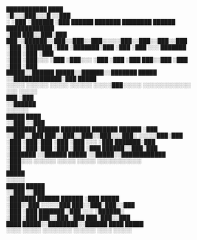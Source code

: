  ███████████      ████                                                       
░█░░░███░░░█     ░░███                                                       
░   ░███  ░██████ ░███   ██████  ███████ ████████  ██████  █████████████     
    ░███  ███░░███░███  ███░░██████░░███░░███░░███░░░░░███░░███░░███░░███    
    ░███ ░███████ ░███ ░███████░███ ░███ ░███ ░░░  ███████ ░███ ░███ ░███    
    ░███ ░███░░░  ░███ ░███░░░ ░███ ░███ ░███     ███░░███ ░███ ░███ ░███    
    █████░░██████ █████░░██████░░███████ █████   ░░█████████████░███ █████   
   ░░░░░  ░░░░░░ ░░░░░  ░░░░░░  ░░░░░███░░░░░     ░░░░░░░░░░░░░ ░░░ ░░░░░    
                                ███ ░███                                     
                               ░░██████                                      
                                ░░░░░░                                       
                               █████           ████                          
                              ░░███           ░░███                          
 ████████   ██████  ████████  ███████   ██████ ░███                          
░░███░░███ ███░░███░░███░░███░░░███░   ░░░░░███░███                          
 ░███ ░███░███ ░███ ░███ ░░░   ░███     ███████░███                          
 ░███ ░███░███ ░███ ░███       ░███ ██████░░███░███                          
 ░███████ ░░██████  █████      ░░█████░░████████████                         
 ░███░░░   ░░░░░░  ░░░░░        ░░░░░  ░░░░░░░░░░░░                          
 ░███                                                                        
 █████                                                                       
░░░░░                                                                        
 █████                        █████                                          
░░███                        ░░███                                           
 ░███████    ██████    ██████ ░███ █████                                     
 ░███░░███  ░░░░░███  ███░░███░███░░███                                      
 ░███ ░███   ███████ ░███ ░░░ ░██████░                                       
 ░███ ░███  ███░░███ ░███  ███░███░░███                                      
 ████ █████░░████████░░██████ ████ █████                                     
░░░░ ░░░░░  ░░░░░░░░  ░░░░░░ ░░░░ ░░░░░                                      
                                                                             
                                                                             
                                                                             
